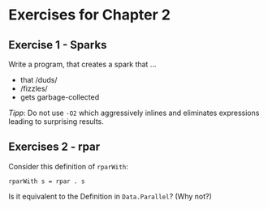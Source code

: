 # Exercises for Chapter 2

## Exercise 1 - Sparks

Write a program, that creates a spark that ...

* that /duds/ 
* /fizzles/
* gets garbage-collected

*Tipp*: Do not use `-O2` which aggressively inlines and eliminates expressions
leading to surprising results.


## Exercises 2 - rpar

Consider this definition of `rparWith`: 

```
rparWith s = rpar . s 
```

Is it equivalent to the Definition in `Data.Parallel`? (Why not?)

